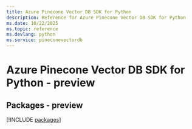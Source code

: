 ```yaml
---
title: Azure Pinecone Vector DB SDK for Python
description: Reference for Azure Pinecone Vector DB SDK for Python
ms.date: 10/22/2025
ms.topic: reference
ms.devlang: python
ms.service: pineconevectordb
---
```

# Azure Pinecone Vector DB SDK for Python - preview
## Packages - preview
[!INCLUDE [packages](pinecone-vector-db-index.md)]